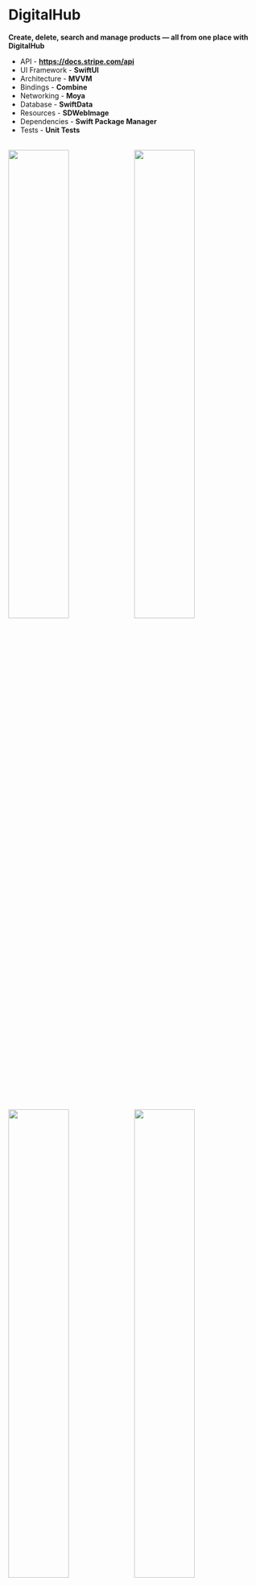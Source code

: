 # DigitalHub
**Create, delete, search and manage products — all from one place with DigitalHub**


* API - **https://docs.stripe.com/api**
*	UI Framework - **SwiftUI**
* Architecture - **MVVM**
* Bindings - **Combine**
* Networking - **Moya**
* Database - **SwiftData**
* Resources - **SDWebImage**
* Dependencies - **Swift Package Manager** 
* Tests - **Unit Tests**

<br />
<img src = "https://github.com/user-attachments/assets/6ce0b5d1-f401-4402-84df-a0fce8f6b77e" width = 48.8%>
<img src = "https://github.com/user-attachments/assets/2d82f0f0-8c39-445b-b624-65ab25f335f0" width = 48.8%>
<img src = "https://github.com/user-attachments/assets/383184d8-c9cd-4eb1-8429-c2c595ff19eb" width = 48.8%>
<img src = "https://github.com/user-attachments/assets/71804dd5-707d-4509-b63f-bd49566be1d7" width = 48.8%>
<img src = "https://github.com/user-attachments/assets/ae8ebece-d9e2-418f-ba6c-00ec3782ffea" width = 48.8%>
<img src = "https://github.com/user-attachments/assets/aa4732be-1825-4ce6-bfcf-f0f735d4ee47" width = 48.8%>
